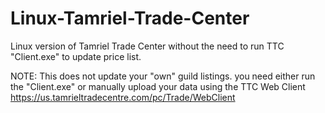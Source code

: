 # Linux-Tamriel-Trade-Center
Linux version of Tamriel Trade Center without the need to run TTC "Client.exe" to update price list.

NOTE: This does not update your "own" guild listings. you need either run the "Client.exe" or manually upload your data using the TTC Web Client https://us.tamrieltradecentre.com/pc/Trade/WebClient
